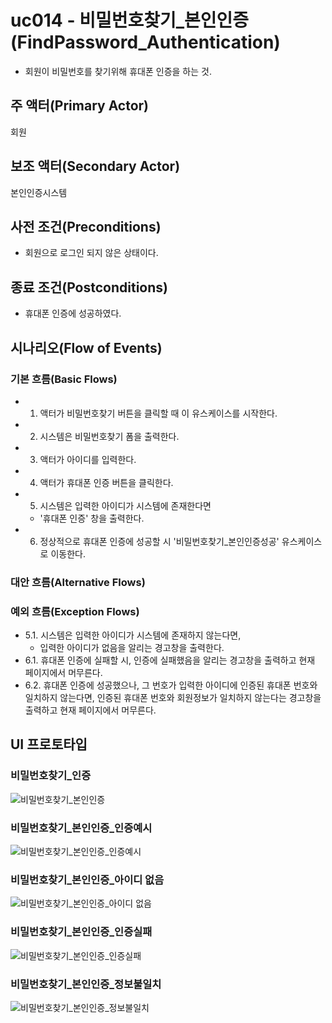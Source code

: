 # uc014 - 비밀번호찾기_본인인증(FindPassword_Authentication)
- 회원이 비밀번호를 찾기위해 휴대폰 인증을 하는 것.

## 주 액터(Primary Actor)
회원

## 보조 액터(Secondary Actor)
본인인증시스템

## 사전 조건(Preconditions)
- 회원으로 로그인 되지 않은 상태이다.

## 종료 조건(Postconditions)
- 휴대폰 인증에 성공하였다.

## 시나리오(Flow of Events)

### 기본 흐름(Basic Flows)

- 1. 액터가 비밀번호찾기 버튼을 클릭할 때 이 유스케이스를 시작한다.
- 2. 시스템은 비밀번호찾기 폼을 출력한다.
- 3. 액터가 아이디를 입력한다.
- 4. 액터가 휴대폰 인증 버튼을 클릭한다.
- 5. 시스템은 입력한 아이디가 시스템에 존재한다면
    - '휴대폰 인증' 창을 출력한다.
- 6. 정상적으로 휴대폰 인증에 성공할 시 '비밀번호찾기_본인인증성공' 유스케이스로 이동한다.

### 대안 흐름(Alternative Flows)


### 예외 흐름(Exception Flows)

- 5.1. 시스템은 입력한 아이디가 시스템에 존재하지 않는다면,
    - 입력한 아이디가 없음을 알리는 경고창을 출력한다.
- 6.1. 휴대폰 인증에 실패할 시, 인증에 실패했음을 알리는 경고창을 출력하고 현재 페이지에서 머무른다.
- 6.2. 휴대폰 인증에 성공했으나, 그 번호가 입력한 아이디에 인증된 휴대폰 번호와 일치하지 않는다면, 인증된 휴대폰 번호와 회원정보가 일치하지 않는다는 경고창을 출력하고 현재 페이지에서 머무른다.


## UI 프로토타입

### 비밀번호찾기_인증
![비밀번호찾기_본인인증](./images/uc014-findpassword_authentication.jpg)

### 비밀번호찾기_본인인증_인증예시
![비밀번호찾기_본인인증_인증예시](./images/uc014-findpassword_authentication_ex.jpg)

### 비밀번호찾기_본인인증_아이디 없음
![비밀번호찾기_본인인증_아이디 없음](./images/uc014-findpassword_authentication_no_id.jpg)

### 비밀번호찾기_본인인증_인증실패
![비밀번호찾기_본인인증_인증실패](./images/uc014-findpassword_authentication_fail.jpg)

### 비밀번호찾기_본인인증_정보불일치
![비밀번호찾기_본인인증_정보불일치](./images/uc014-findpassword_authentication_info_mismatch.jpg)

